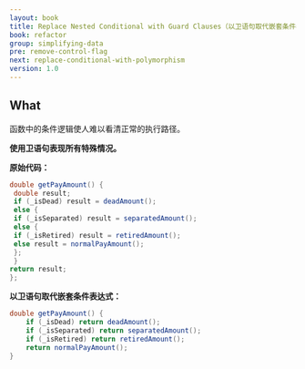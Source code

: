 ```yaml
---
layout: book
title: Replace Nested Conditional with Guard Clauses（以卫语句取代嵌套条件表达式）
book: refactor
group: simplifying-data
pre: remove-control-flag
next: replace-conditional-with-polymorphism
version: 1.0
---
```



## What

函数中的条件逻辑使人难以看清正常的执行路径。

**使用卫语句表现所有特殊情况。**


**原始代码：**

```java
double getPayAmount() {
 double result;
 if (_isDead) result = deadAmount();
 else {
 if (_isSeparated) result = separatedAmount();
 else {
 if (_isRetired) result = retiredAmount();
 else result = normalPayAmount();
 };
 }
return result;
};
```

**以卫语句取代嵌套条件表达式：**

```java
double getPayAmount() {
    if (_isDead) return deadAmount();
    if (_isSeparated) return separatedAmount();
    if (_isRetired) return retiredAmount();
    return normalPayAmount();
}
```